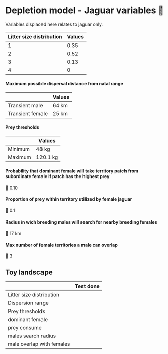 # Depletion model - Jaguar variables 🐆

Variables displaced here relates to jaguar only. 


| Litter size distribution  | Values |
| ------------- | ------------- |
| 1 | 0.35  |
| 2  | 0.52  |
| 3  | 0.13  |
| 4 | 0  |

#### Maximum possible dispersal distance from natal range

| | Values |
| ------------- | ------------- |
| Transient male  | 64 km |
| Transient female  | 25 km  |

#### Prey thresholds
| | Values |
| ------------- | ------------- |
| Minimum  | 48 kg |
| Maximum | 120.1 kg |

#### Probability that dominant female will take territory patch from subordinate female if patch has the highest prey

🧮 0.10

#### Proportion of prey within territory utilized by female jaguar

🧮 0.1

#### Radius in wich breeding males will search for nearby breeding females

🧮 17 km

#### Max number of female territories a male can overlap
🧮 3


## Toy landscape
| | Test done |
| ------------- | ------------- |
| Litter size distribution|  |
| Dispersion range|  |
| Prey thresholds |  |
| dominant female|  |
| prey consume| |
| males search radius |  |
| male overlap with females |  |
